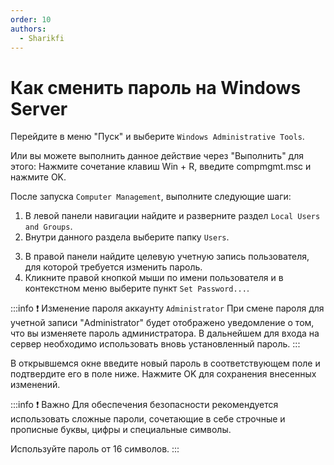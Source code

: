 ```yaml
---
order: 10
authors:
  - Sharikfi
---
```


# Как сменить пароль на Windows Server

Перейдите в меню "Пуск" и выберите `Windows Administrative Tools`.

Или вы можете выполнить данное действие через "Выполнить" для этого:
Нажмите сочетание клавиш Win + R, введите compmgmt.msc и нажмите OK.

<AImg src="/vds/changepass/launch-ctrl.png" alt="Запустите панель управления"/>
<AImg src="/vds/changepass/selectservice.png" alt="Запустите панель управления"/>

После запуска `Computer Management`, выполните следующие шаги:

1.  В левой панели навигации найдите и разверните раздел `Local Users and Groups`.
2.  Внутри данного раздела выберите папку `Users`.

<AImg src="/vds/changepass/selectusr.png" alt="Запустите панель управления"/>

3.  В правой панели найдите целевую учетную запись пользователя, для которой требуется изменить пароль.
4.  Кликните правой кнопкой мыши по имени пользователя и в контекстном меню выберите пункт `Set Password...`.

:::info :exclamation: Изменение пароля аккаунту `Administrator`
При смене пароля для учетной записи "Administrator" будет отображено уведомление о том, что вы изменяете пароль администратора. В дальнейшем для входа на сервер необходимо использовать вновь установленный пароль.
<AImg src="/vds/changepass/proceed.png" alt="Запустите панель управления"/>
:::



В открывшемся окне введите новый пароль в соответствующем поле и подтвердите его в поле ниже. Нажмите OK для сохранения внесенных изменений.

<AImg src="/vds/changepass/change.png" alt="Запустите панель управления"/>

:::info :exclamation: Важно 
Для обеспечения безопасности рекомендуется использовать сложные пароли, сочетающие в себе строчные и прописные буквы, цифры и специальные символы.

Используйте пароль от 16 символов.
:::
